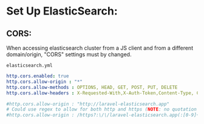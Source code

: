 # Set Up ElasticSearch:

## CORS:
When accessing elasticsearch cluster from a JS client
and from a different domain/origin, "CORS" settings must by changed.

`elasticsearch.yml`
```yaml
http.cors.enabled: true
http.cors.allow-origin : "*"
http.cors.allow-methods : OPTIONS, HEAD, GET, POST, PUT, DELETE
http.cors.allow-headers : X-Requested-With,X-Auth-Token,Content-Type, Content-Length

#http.cors.allow-origin : "http://laravel-elasticsearch.app"
# Could use regex to allow for both http and https (NOTE: no quotation marks)
#http.cors.allow-origin : /https?:\/\/laravel-elasticsearch.app(:[0-9]+)?/

```
 